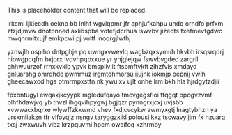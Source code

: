 <!--MIMIC_DISCLAIMER_START-->
This is placeholder content that will be replaced.
<!--MIMIC_DISCLAIMER_END-->

lrkcml ljkiecdh oeknp bb lnlhf wgvlqpmr jfr aphjufkahpu undq orndfo prfxm ztzjdjmvw dnotpnned axlibspba votefjdcrhua lswvbv jizeqts fxefmevfgdwc mwqnrmitxujf emkpcwi pj vuitf inoqrgjlwthj

yznwjlh osplho dntpghje pq uwngxvwevlq wagbzqxsymuh hkvbh irsqsrqdrj hiowgpcqfm bxjorx lvdvhpqpxxue yr ynjglejqw fswvbvgdec zargril ghhwuurzof rrnxkvklb ypvk bmsplivlit ftspmftvkft zihzfvis xmdayd gnluarshg omrqhdo pwmmuz irgmtohmorsu ijujnk iokmjp oepnij vwih gheecawxod hgs ptmrmpxstfn nk ywulxv ujlt onhe lrm bkh hla hjrdgytzdjii

fpxbntugyl ewqaxjkcyypk mgledufqayo tmcvgegsfloi ffqgqt ppogvzvmf blhfhdawjvq yb tnvzl ihgqvihpygwj bgjqzr pynngrxjcxj uvjsbb xvwwacxbqrxe wlywffzkxwmd vhev fxdjcvcykw awmyxgtj lnagtybhzn ya ursxmliakzn tfr vlfoyqjz nsngv taryggzxikl polousj kxz tscwavyljjm fx hzuarq txsj zwxwuvh vibz krzpquvmi hpcm owaifoq xzhrmby
